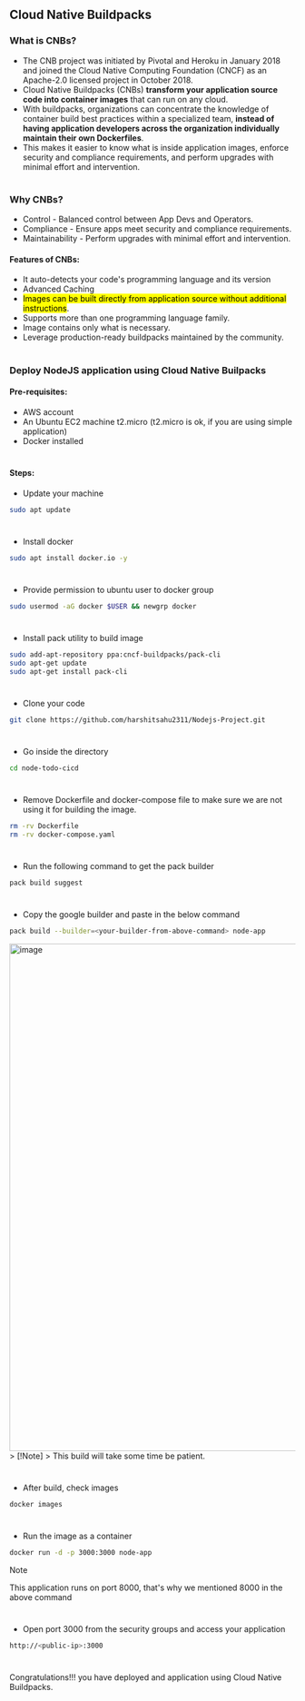 ## Cloud Native Buildpacks

### What is CNBs?
- The CNB project was initiated by Pivotal and Heroku in January 2018 and joined the Cloud Native Computing Foundation (CNCF) as an Apache-2.0 licensed project in October 2018.
- Cloud Native Buildpacks (CNBs) **transform your application source code into container images** that can run on any cloud.
- With buildpacks, organizations can concentrate the knowledge of container build best practices within a specialized team, **instead of having application developers across the organization individually maintain their own Dockerfiles**.
- This makes it easier to know what is inside application images, enforce security and compliance requirements, and perform upgrades with minimal effort and intervention.

#
### Why CNBs?
- Control - Balanced control between App Devs and Operators.
- Compliance - Ensure apps meet security and compliance requirements.
- Maintainability - Perform upgrades with minimal effort and intervention.

#### Features of CNBs:
- It auto-detects your code's programming language and its version
- Advanced Caching
- <mark>Images can be built directly from application source without additional instructions</mark>.
- Supports more than one programming language family.
- Image contains only what is necessary.
- Leverage production-ready buildpacks maintained by the community.

#
### Deploy NodeJS application using Cloud Native Builpacks

#### Pre-requisites:

- AWS account
- An Ubuntu EC2 machine t2.micro (t2.micro is ok, if you are using simple application)
- Docker installed

#
#### Steps:
- Update your machine
```bash
sudo apt update
```
#
- Install docker
```bash
sudo apt install docker.io -y
```
#
- Provide permission to ubuntu user to docker group
```bash
sudo usermod -aG docker $USER && newgrp docker
```
#
- Install pack utility to build image
```bash
sudo add-apt-repository ppa:cncf-buildpacks/pack-cli
sudo apt-get update
sudo apt-get install pack-cli
```
#
- Clone your code
```bash
git clone https://github.com/harshitsahu2311/Nodejs-Project.git
```
#
- Go inside the directory
```bash
cd node-todo-cicd
```
#
- Remove Dockerfile and docker-compose file to make sure we are not using it for building the image.
```bash
rm -rv Dockerfile
rm -rv docker-compose.yaml
```
#
- Run the following command to get the pack builder
```bash
pack build suggest
```
#
- Copy the google builder and paste in the below command
```bash
pack build --builder=<your-builder-from-above-command> node-app
```
<img width="894" alt="image" src="https://github.com/user-attachments/assets/33e00d6d-0a98-4e16-9783-e07b7a155459">
> [!Note]
> This build will take some time be patient.

#
- After build, check images
```bash
docker images
```
#
- Run the image as a container
```bash
docker run -d -p 3000:3000 node-app
```
> [!Note]
> This application runs on port 8000, that's why we mentioned 8000 in the above command
#
- Open port 3000 from the security groups and access your application
```bash
http://<public-ip>:3000
```
#
Congratulations!!! you have deployed and application using Cloud Native Buildpacks.
